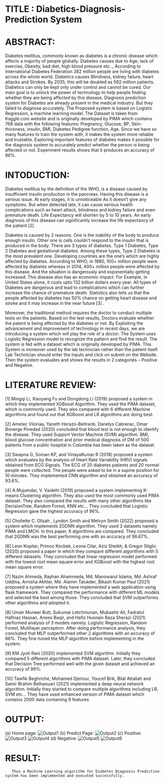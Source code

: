# TITLE : Diabetics-Diagnosis-Prediction System

# ABSTRACT: 
Diabetes mellitus, commonly known as diabetes is a chronic disease which affects a majority of people globally. Diabetes causes due to Age, lack of exercise, Obesity, bad diet, high blood pressure etc.., According to International Diabetes Federation 382 million people are living with diabetes across the whole world. Diabetics causes Blindness, kidney failure, heart attacks and Strokes. By 2035, this will be doubled as 592 million patients. Diabetics can only be kept only under control and cannot be cured. Our main goal is to unlock the power of technology to help people finding whether they are being affected by this disease. Diagnosis prediction system for Diabetes are already present in the medical industry. But they failed to diagnose accurately. The Proposed system is based on Logistic Regression, a machine learning model. The Dataset is taken from Kaggle.com website and is originally developed by PIMA which contains 768 data with the following features: Pregnancy, Glucose, BP, Skin-thickness, insulin, BMI, Diabetes Pedigree function, Age. Since we have so many features  to train the system with, it makes the system more reliable and trustable. Exploring important features of diabetes makes it possible for the diagnosis system to accurately predict whether the person is being  affected or not. Experiment results shows that it produces an accuracy of 96%.  

# INTODUCTION: 
Diabetes mellitus by the definition of the WHO, is a disease caused by insufficient insulin production in the pancreas. Having this disease is a serious issue. At early stages, it is unnoticeable As it doesn’t give any symptoms. But when detected late, it can cause serious health complications such as heart attack, blindness and kidney failure and even premature death. Life Expectancy will shorten by 5 to 10 years. An early diagnosis of this disease can significantly increase the life expectancy of the patient [2]. 

Diabetes is caused by 2 reasons. One is the inability of the body to produce enough insulin. Other one is cells couldn’t respond to the insulin that is produced in the body. There are 3 types of diabetes. Type 1 Diabetes, Type 2 Diabetes and gestational diabetes. Among these types, Type 2 Diabetes is the most prevalent one. Developing countries are the one’s which are highly affected by diabetes. According to WHO, in 1980, 100+ million people were affected by diabetes whereas in 2014, 400+ million people were affected by this disease. And the situation is dangerously and exponentially getting increased. This disease also has an economic impact. For Example, in United States alone, it costs upto 132 billion dollars every year. All types of Diabetes are dangerous and lead to complications which can further increase the chance of premature death. Statistics also tells us that the people affected by diabetes has 50% chance on getting heart disease and stroke and it may increase in the near future [3] .

Moreover, the traditional method requires the doctor to conduct multiple tests on the patients. Based on the test results, Doctors evaluate whether the patent is being affected by the diabetes or not. By Exploiting the advancement and improvement of technology in recent days, we are introducing a system which will play the role of a doctor. The System uses Logistic Regression model to recognize the pattern and find the result. The system is fed with a dataset which is originally developed by PIMA. This System is moreover used by the lab technician rather than the patient itself. Lab Technician should enter the inputs and click on submit on the Website. Then the system evaluates and shows the results in 2 categories – Positive and Negative. 

# LITERATURE REVIEW:
[1]   Mingqi  Li,   Xiaoyang  Fu and   Dongdong  Li     (2019)
proposed a system in which they implemented XGBoost Algorithm. They used the PIMA dataset, which is commonly used. They also compared with 6 different Machine algorithms and found out that XGBoost and LR algorithms are doing best.

[2] Amelec Viloriaa, Yaneth Herazo-Beltranb, Danelys Cabrerac, Omar Bonerge Pinedad (2020) concluded that blood test is not enough to identify the disease. They used Support Vector Machine (SVM) algorithm. BMI, blood glucose concentration and prior medical diagnosis of DM of 500 patients from a public hospital in Colombia has been taken as the dataset.

[3] Swapna G, Soman KP, and VinayaKumar R (2018) proposed a system which evaluates by the analysis of Heart Rate Variability (HRV) signals obtained from ECG Signals. 
The ECG of 20 diabetes patients and 20 normal people were collected. The people were asked to be in a supine position for 10 minutes. They implemented CNN algorithm and obtained an accuracy of 93.6%.  

[4] A.Mujumdar, V. Vaidehi (2019) proposed a system implementing K-means Clustering algorithm. They also used the most commonly used PIMA dataset. They also compared the results with many other algorithms like DecisionTree, Random Forest, KNN etc… They concluded that Logistic Regression gave the highest accuracy of 96%.

[5] Chollette C. Olisah , Lyndon Smith and Melvyn Smith (2022) proposed a system which implements 2GDNN algorithm. They used 2 datasets namely PIMA and LMCH. In this paper, 6 algorithms are compared. They concluded that 2GDNN was the best performing one with an accuracy of 96.67%.

[6] Leon Kopitar, Primoz Kocbek, Leona Cilar, Aziz Sheikh, & Gregor Stiglic (2020) proposed a paper in which they compare different algorithms with 5 different datasets. They concluded that linear regression model performed with the lowest root mean square error and XGBoost with the highest root mean square error.

[7] Nazin Ahmeda, Rayhan Ahammeda, Md. Manowarul Islama, Md. Ashraf Uddina, Arnisha Akhter, Md. Alamin Talukder, Bikash Kumar Paul (2021) proposed a system where they have implemented a web application using flask framework. They compared the performance with different ML models and selected the best among those. They concluded that SVM outperforms other algorithms and adopted it.

[8] Umair Muneer Butt, Sukumar Letchmunan, Mubashir Ali, Fadratul Hafinaz Hassan, Anees Baqir,  and Hafiz Husnain Raza Sherazi (2021) performed analysis of 3 models namely: Logistic Regression, Random Forest, Multilayer perceptron. After doing performance analysis, they concluded that MLP outperformed other 2 algorithms with an accuracy of 86%. They fine-tuned the MLP algorithm before implementing in the system.

[9] KM Jyoti Rani (2020) implemented SVM algorithm. Initially they compared 5 different algorithms with PIMA dataset. Later, they concluded that Decision Tree performed well with the given dataset and achieved an accuracy of 99%.

[10] Tawfik Beghriche, Mohamed Djerioui, Youcef Brik, Bilal Attallah and Samir Brahim Belhaouari (2021) implemented a deep neural network algorithm. Initially they started to compare multiple algorithms including LR, SVM etc… They have used enhanced version of PIMA dataset which contains 2000 data containing 9 features

# OUTPUT: 
(a) Home page: 
![Output1](https://github.com/Issac-art75/Diabetics-Diagnosis-Prediction/assets/74670759/430a4f7a-f994-49cd-bc05-299200182f49) 
(b) Predict Page: 
![Output2](https://github.com/Issac-art75/Diabetics-Diagnosis-Prediction/assets/74670759/6c0c9abb-ba8f-4f47-b861-a3678beb4445) 
(c) Positive: 
![Output3](https://github.com/Issac-art75/Diabetics-Diagnosis-Prediction/assets/74670759/8362db64-3e06-4abd-903e-4ce3b465f534) 
![Output4](https://github.com/Issac-art75/Diabetics-Diagnosis-Prediction/assets/74670759/e198275b-08a4-46e5-a7df-4afc3f42a96b) 
(d) Negative: 
![Output5](https://github.com/Issac-art75/Diabetics-Diagnosis-Prediction/assets/74670759/d8ae3905-a8ed-4994-ad05-d0f5f11c00bf) 
![Output6](https://github.com/Issac-art75/Diabetics-Diagnosis-Prediction/assets/74670759/c995616c-46dd-49ff-b938-f7b7fdc7b409)

# RESULT:
       Thus a Machine Learning algorithm for Diabetes Diagnosis Prediction system has been implemented and executed successfully.






